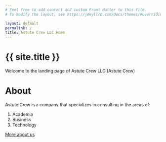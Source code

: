```yaml
---
# Feel free to add content and custom Front Matter to this file.
# To modify the layout, see https://jekyllrb.com/docs/themes/#overriding-theme-defaults

layout: default
permalink: /
title: Astute Crew LLC Home
---
```


# {{ site.title }}

Welcome to the landing page of Astute Crew LLC (Astute Crew)

# About
Astute Crew is a company that specializes in consulting in the areas of:
1. Academia
2. Business
3. Technology

[More about us](about)
